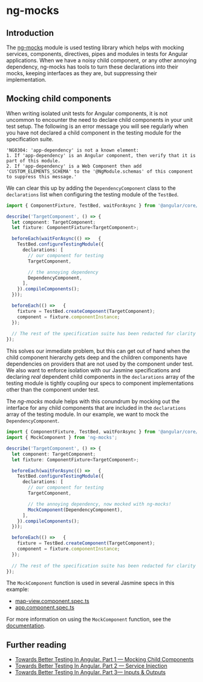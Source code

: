 # ng-mocks

## Introduction

The [ng-mocks](https://ng-mocks.sudo.eu/) module is used testing library which helps with mocking services, components, directives, pipes and modules in tests for Angular applications. When we have a noisy child component, or any other annoying dependency, ng-mocks has tools to turn these declarations into their mocks, keeping interfaces as they are, but suppressing their implementation.


## Mocking child components

When writing isolated unit tests for Angular components, it is not uncommon to encounter the need to declare child components in your unit test setup. 
The following is an error message you will see regularly when you have not declared a child component in the testing module for the specification suite.

```
'NG0304: 'app-dependency' is not a known element:
1. If 'app-dependency' is an Angular component, then verify that it is part of this module.
2. If 'app-dependency' is a Web Component then add 'CUSTOM_ELEMENTS_SCHEMA' to the '@NgModule.schemas' of this component to suppress this message.'
```

We can clear this up by adding the `DependencyComponent` class to the `declarations` list when configuring the testing module of the `TestBed`.

```typescript
import { ComponentFixture, TestBed, waitForAsync } from '@angular/core/testing';

describe('TargetComponent', () => {
  let component: TargetComponent;
  let fixture: ComponentFixture<TargetComponent>;

  beforeEach(waitForAsync(() =>   {
    TestBed.configureTestingModule({
      declarations: [
        // our component for testing
        TargetComponent,

        // the annoying dependency
        DependencyComponent,
      ],
    }).compileComponents();
  }));

  beforeEach(() =>   {
    fixture = TestBed.createComponent(TargetComponent);
    component = fixture.componentInstance;
  });
  
  // The rest of the specification suite has been redacted for clarity
});
```

This solves our immediate problem, but this can get out of hand when the child component hierarchy gets deep and the children components have dependencies on providers that are not used by the component under test. 
We also want to enforce isolation with our Jasmine specifications and declaring _real_ dependent child components in the `declarations` array of the testing module is tightly coupling our specs to component implementations other than the component under test.

The *ng-mocks* module helps with this conundrum by mocking out the interface for any child components that are included in the `declarations` array of the testing module.
In our example, we want to mock the `DependencyComponent`.

```typescript
import { ComponentFixture, TestBed, waitForAsync } from '@angular/core/testing';
import { MockComponent } from 'ng-mocks';

describe('TargetComponent', () => {
  let component: TargetComponent;
  let fixture: ComponentFixture<TargetComponent>;

  beforeEach(waitForAsync(() =>   {
    TestBed.configureTestingModule({
      declarations: [
        // our component for testing
        TargetComponent,

        // the annoying dependency, now mocked with ng-mocks!
        MockComponent(DependencyComponent),
      ],
    }).compileComponents();
  }));

  beforeEach(() =>   {
    fixture = TestBed.createComponent(TargetComponent);
    component = fixture.componentInstance;
  });
  
  // The rest of the specification suite has been redacted for clarity
});
```

The `MockComponent` function is used in several Jasmine specs in this example:
- [map-view.component.spec.ts](./src/app/views/map-view/__tests__/map-view.component.spec.ts)
- [app.component.spec.ts](./src/app/__tests__/app.component.spec.ts)  

For more information on using the `MockComponent` function, see the [documentation](https://ng-mocks.sudo.eu/api/MockComponent).


## Further reading

- [Towards Better Testing In Angular. Part 1 — Mocking Child Components](https://medium.com/@abdul_74410/towards-better-testing-in-angular-part-1-mocking-child-components-b51e1fd571da)
- [Towards Better Testing In Angular. Part 2 — Service Injection](https://medium.com/@abdul_74410/towards-better-testing-in-angular-part-2-service-injection-c87b1fede954)
- [Towards Better Testing In Angular. Part 3— Inputs & Outputs](https://medium.com/@abdul_74410/towards-better-testing-in-angular-part-3-inputs-outputs-e8ed361cdad6)

